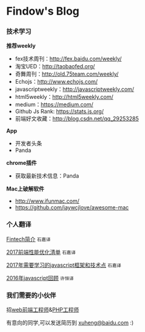 Findow's Blog
=====================

### 技术学习

**推荐weekly**

 - fex技术周刊：http://fex.baidu.com/weekly/
 - 淘宝UED：http://taobaofed.org/
 - 奇舞周刊：http://old.75team.com/weekly/
 -  Echojs：http://www.echojs.com/
 -  javascriptweekly：http://javascriptweekly.com/
 -  html5weekly：http://html5weekly.com/ 
 - medium：https://medium.com/
 - Github Js Rank: https://stats.js.org/
 - 前端好文收藏：http://blog.csdn.net/qq_29253285 
 
**App**

 - 开发者头条 
 - Panda

**chrome插件**

- 获取最新技术信息：Panda

**Mac上破解软件**

- http://www.ifunmac.com/
- https://github.com/jaywcjlove/awesome-mac



### 个人翻译

[Fintech简介](https://github.com/Findow-team/Blog/issues/13) `石嘉译`

[2017前端性能优化清单](https://github.com/Findow-team/Blog/issues/11) `石嘉译`

[2017年需要学习的javascript框架和技术点](https://github.com/Findow-team/Blog/issues/4) `石嘉译`

[2016年javascript回顾](http://cnedwan.com/2016/12/21/%E8%AF%91-2016%E5%B9%B4Javascript%E5%9B%9E%E9%A1%BE.html) `许恒译`


### 我们需要的小伙伴

招[web前端工程师](https://github.com/Findow-team/Blog/issues/9)&[PHP工程师](https://github.com/Findow-team/Blog/issues/8)

有意向的同学,可以发送简历到 xuheng@baidu.com :)
